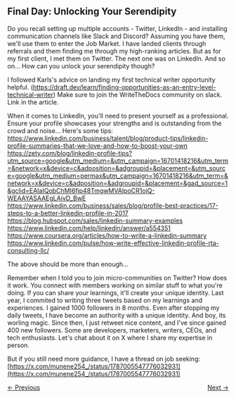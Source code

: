 ## Final Day: Unlocking Your Serendipity

Do you recall setting up multiple accounts - Twitter, LinkedIn - and installing communication channels like Slack and Discord? Assuming you have them, we'll use them to enter the Job Market. I have landed clients through referrals and them finding me through my high-ranking articles. But as for my first client, I met them on Twitter. The next one was on LinkedIn. And so on... How can you unlock your serendipity though?

I followed Karls's advice on landing my first technical writer opportunity helpful. (https://draft.dev/learn/finding-opportunities-as-an-entry-level-technical-writer) Make sure to join the WriteTheDocs community on slack. Link in the article.

When it comes to LinkedIn, you'll need to present yourself as a professional. Ensure your profile showcases your strengths and is outstanding from the crowd and noise... Here's some tips:  
https://www.linkedin.com/business/talent/blog/product-tips/linkedin-profile-summaries-that-we-love-and-how-to-boost-your-own  
https://zety.com/blog/linkedin-profile-tips?utm_source=google&utm_medium=&utm_campaign=16701418216&utm_term=&network=x&device=c&adposition=&adgroupid=&placement=&utm_source=google&utm_medium=permax&utm_campaign=16701418216&utm_term=&network=x&device=c&adposition=&adgroupid=&placement=&gad_source=1&gclid=EAIaIQobChMI6fjp48TmgwMVAIpoCR1ojQ-WEAAYASAAEgLAivD_BwE  
https://www.linkedin.com/business/sales/blog/profile-best-practices/17-steps-to-a-better-linkedin-profile-in-2017  
https://blog.hubspot.com/sales/linkedin-summary-examples  
https://www.linkedin.com/help/linkedin/answer/a554351  
https://www.coursera.org/articles/how-to-write-a-linkedin-summary  
https://www.linkedin.com/pulse/how-write-effective-linkedin-profile-rta-consulting-llc/  

The above should be more than enough...

Remember when I told you to join micro-communities on Twitter? How does it work. You connect with members working on similar stuff to what you're doing. If you can share your learnings, it'll create your unique identity. Last year, I commited to writing three tweets based on my learnings and experiences. I gained 1000 followers in 8 months. Even after stopping my daily tweets, I have become an authority with a unique identity. And boy, its worling magic. Since then, I just retweet nice content, and I've since gained 400 new followers. Some are developers, marketers, writers, CEOs, and tech enthusiasts. Let's chat about it on X where I share my expertise in person.

But if you still need more guidance, I have a thread on job seeking:  
[https://x.com/munene254_/status/1787005547776032931](https://x.com/munene254_/status/1787005547776032931)

<div style="display: flex; justify-content: space-between;">
    <a href="09-final-tips.md">← Previous</a>
    <a href="11-thank-you.md">Next →</a>
</div>
